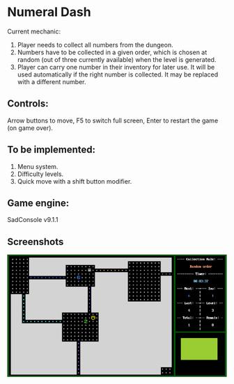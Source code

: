 # Numeral Dash
Current mechanic:
1. Player needs to collect all numbers from the dungeon.
2. Numbers have to be collected in a given order, which is chosen at random (out of three currently available) when the level is generated.
3. Player can carry one number in their inventory for later use. It will be used automatically if the right number is collected. It may be replaced with a different number.

## Controls:

Arrow buttons to move, F5 to switch full screen, Enter to restart the game (on game over).

## To be implemented:
1. Menu system.
2. Difficulty levels.
3. Quick move with a shift button modifier.

## Game engine:

SadConsole v9.1.1

## Screenshots

![screenshot](/screenshot.png)
